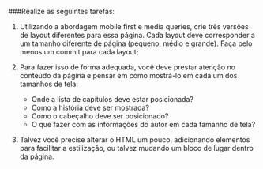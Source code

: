 ###Realize as seguintes tarefas:

1. Utilizando a abordagem mobile first e media queries, crie três versões de layout diferentes para essa página. Cada layout deve corresponder a um tamanho diferente de página (pequeno, médio e grande). Faça pelo menos um commit para cada layout;
2. Para fazer isso de forma adequada, você deve prestar atenção no conteúdo da página e pensar em como mostrá-lo em cada um dos tamanhos de tela:

   - Onde a lista de capítulos deve estar posicionada?
   - Como a história deve ser mostrada?
   - Como o cabeçalho deve ser posicionado?
   - O que fazer com as informações do autor em cada tamanho de tela?

3. Talvez você precise alterar o HTML um pouco, adicionando elementos para facilitar a estilização, ou talvez mudando um bloco de lugar dentro da página.
